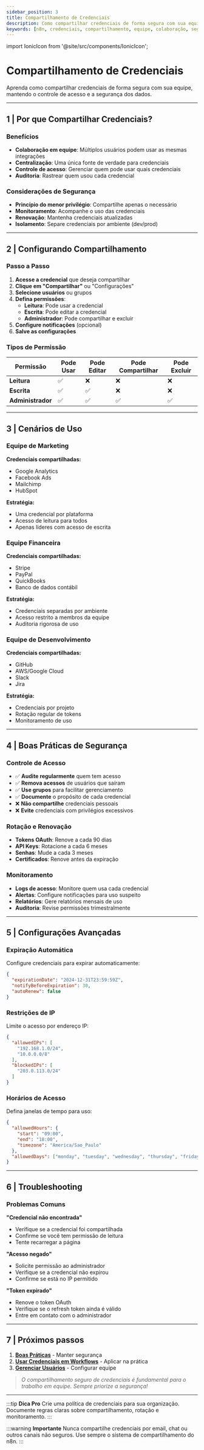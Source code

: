 ```yaml
---
sidebar_position: 3
title: Compartilhamento de Credenciais
description: Como compartilhar credenciais de forma segura com sua equipe no n8n
keywords: [n8n, credenciais, compartilhamento, equipe, colaboração, segurança]
---
```


import IonicIcon from '@site/src/components/IonicIcon';

# <IonicIcon name="people-outline" size={32} color="#ea4b71" /> Compartilhamento de Credenciais

Aprenda como compartilhar credenciais de forma segura com sua equipe, mantendo o controle de acesso e a segurança dos dados.

---

## <IonicIcon name="shield-outline" size={24} color="#ea4b71" /> 1 | Por que Compartilhar Credenciais?

### <IonicIcon name="checkmark-circle-outline" size={20} color="#10b981" /> Benefícios

- **Colaboração em equipe**: Múltiplos usuários podem usar as mesmas integrações
- **Centralização**: Uma única fonte de verdade para credenciais
- **Controle de acesso**: Gerenciar quem pode usar quais credenciais
- **Auditoria**: Rastrear quem usou cada credencial

### <IonicIcon name="warning-outline" size={20} color="#f59e0b" /> Considerações de Segurança

- **Princípio do menor privilégio**: Compartilhe apenas o necessário
- **Monitoramento**: Acompanhe o uso das credenciais
- **Renovação**: Mantenha credenciais atualizadas
- **Isolamento**: Separe credenciais por ambiente (dev/prod)

---

## <IonicIcon name="settings-outline" size={24} color="#ea4b71" /> 2 | Configurando Compartilhamento

### <IonicIcon name="person-add-outline" size={20} color="#10b981" /> Passo a Passo

1. **Acesse a credencial** que deseja compartilhar
2. **Clique em "Compartilhar"** ou "Configurações"
3. **Selecione usuários** ou grupos
4. **Defina permissões**:
   - **Leitura**: Pode usar a credencial
   - **Escrita**: Pode editar a credencial
   - **Administrador**: Pode compartilhar e excluir
5. **Configure notificações** (opcional)
6. **Salve as configurações**

### <IonicIcon name="options-outline" size={20} color="#10b981" /> Tipos de Permissão

| Permissão | Pode Usar | Pode Editar | Pode Compartilhar | Pode Excluir |
|-----------|-----------|-------------|-------------------|--------------|
| **Leitura** | ✅ | ❌ | ❌ | ❌ |
| **Escrita** | ✅ | ✅ | ❌ | ❌ |
| **Administrador** | ✅ | ✅ | ✅ | ✅ |

---

## <IonicIcon name="business-outline" size={24} color="#ea4b71" /> 3 | Cenários de Uso

### <IonicIcon name="people-circle-outline" size={20} color="#10b981" /> Equipe de Marketing

**Credenciais compartilhadas:**
- Google Analytics
- Facebook Ads
- Mailchimp
- HubSpot

**Estratégia:**
- Uma credencial por plataforma
- Acesso de leitura para todos
- Apenas líderes com acesso de escrita

### <IonicIcon name="calculator-outline" size={20} color="#10b981" /> Equipe Financeira

**Credenciais compartilhadas:**
- Stripe
- PayPal
- QuickBooks
- Banco de dados contábil

**Estratégia:**
- Credenciais separadas por ambiente
- Acesso restrito a membros da equipe
- Auditoria rigorosa de uso

### <IonicIcon name="code-outline" size={20} color="#10b981" /> Equipe de Desenvolvimento

**Credenciais compartilhadas:**
- GitHub
- AWS/Google Cloud
- Slack
- Jira

**Estratégia:**
- Credenciais por projeto
- Rotação regular de tokens
- Monitoramento de uso

---

## <IonicIcon name="lock-closed-outline" size={24} color="#ea4b71" /> 4 | Boas Práticas de Segurança

### <IonicIcon name="shield-checkmark-outline" size={20} color="#10b981" /> Controle de Acesso

- ✅ **Audite regularmente** quem tem acesso
- ✅ **Remova acessos** de usuários que saíram
- ✅ **Use grupos** para facilitar gerenciamento
- ✅ **Documente** o propósito de cada credencial
- ❌ **Não compartilhe** credenciais pessoais
- ❌ **Evite** credenciais com privilégios excessivos

### <IonicIcon name="time-outline" size={20} color="#10b981" /> Rotação e Renovação

- **Tokens OAuth**: Renove a cada 90 dias
- **API Keys**: Rotacione a cada 6 meses
- **Senhas**: Mude a cada 3 meses
- **Certificados**: Renove antes da expiração

### <IonicIcon name="notifications-outline" size={20} color="#10b981" /> Monitoramento

- **Logs de acesso**: Monitore quem usa cada credencial
- **Alertas**: Configure notificações para uso suspeito
- **Relatórios**: Gere relatórios mensais de uso
- **Auditoria**: Revise permissões trimestralmente

---

## <IonicIcon name="construct-outline" size={24} color="#ea4b71" /> 5 | Configurações Avançadas

### <IonicIcon name="timer-outline" size={20} color="#10b981" /> Expiração Automática

Configure credenciais para expirar automaticamente:

```json
{
  "expirationDate": "2024-12-31T23:59:59Z",
  "notifyBeforeExpiration": 30,
  "autoRenew": false
}
```

### <IonicIcon name="location-outline" size={20} color="#10b981" /> Restrições de IP

Limite o acesso por endereço IP:

```json
{
  "allowedIPs": [
    "192.168.1.0/24",
    "10.0.0.0/8"
  ],
  "blockedIPs": [
    "203.0.113.0/24"
  ]
}
```

### <IonicIcon name="calendar-outline" size={20} color="#10b981" /> Horários de Acesso

Defina janelas de tempo para uso:

```json
{
  "allowedHours": {
    "start": "09:00",
    "end": "18:00",
    "timezone": "America/Sao_Paulo"
  },
  "allowedDays": ["monday", "tuesday", "wednesday", "thursday", "friday"]
}
```

---

## <IonicIcon name="alert-circle-outline" size={24} color="#ea4b71" /> 6 | Troubleshooting

### <IonicIcon name="help-circle-outline" size={20} color="#10b981" /> Problemas Comuns

**"Credencial não encontrada"**
- Verifique se a credencial foi compartilhada
- Confirme se você tem permissão de leitura
- Tente recarregar a página

**"Acesso negado"**
- Solicite permissão ao administrador
- Verifique se a credencial não expirou
- Confirme se está no IP permitido

**"Token expirado"**
- Renove o token OAuth
- Verifique se o refresh token ainda é válido
- Entre em contato com o administrador

---

## <IonicIcon name="arrow-forward-outline" size={24} color="#ea4b71" /> 7 | Próximos passos

1. **[Boas Práticas](./boas-praticas)** - Manter segurança
2. **[Usar Credenciais em Workflows](../execucoes/componentes-execucoes)** - Aplicar na prática
3. **[Gerenciar Usuários](../usuarios-permissoes)** - Configurar equipe

> *O compartilhamento seguro de credenciais é fundamental para o trabalho em equipe. Sempre priorize a segurança!*

---

:::tip **Dica Pro**
Crie uma política de credenciais para sua organização. Documente regras claras sobre compartilhamento, rotação e monitoramento.
:::

:::warning **Importante**
Nunca compartilhe credenciais por email, chat ou outros canais não seguros. Use sempre o sistema de compartilhamento do n8n.
::: 
